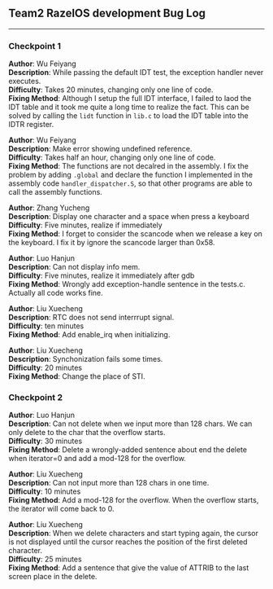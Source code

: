 ## Team2 RazelOS development Bug Log

-----
### Checkpoint 1

**Author**: Wu Feiyang<br>
**Description**: While passing the default IDT test, the exception handler never executes.<br>
**Difficulty**: Takes 20 minutes, changing only one line of code.<br>
**Fixing Method**: Although I setup the full IDT interface, I failed to laod the IDT table and 
it took me quite a long time to realize the fact. This can be solved by calling the `lidt` function
in `lib.c` to load the IDT table into the IDTR register.

**Author**: Wu Feiyang<br>
**Description**: Make error showing undefined reference.<br>
**Difficulty**: Takes half an hour, changing only one line of code.<br>
**Fixing Method**: The functions are not decalred in the assembly. 
I fix the problem by adding `.global` and declare the function I implemented in 
the assembly code `handler_dispatcher.S`, so that other programs are able to call
the assembly functions.


**Author**: Zhang Yucheng<br>
**Description**: Display one character and a space when press a keyboard <br>
**Difficulty**: Five minutes, realize if immediately<br>
**Fixing Method**: I forget to consider the scancode when we release a key on the keyboard. I fix it by ignore the scancode larger than 0x58.

**Author**: Luo Hanjun<br>
**Description**: Can not display info mem. <br>
**Difficulty**: Five minutes, realize it immediately after gdb<br>
**Fixing Method**: Wrongly add exception-handle sentence in the tests.c. Actually all code works fine.

**Author**: Liu Xuecheng<br>
**Description**: RTC does not send interrrupt signal. <br>
**Difficulty**: ten minutes<br>
**Fixing Method**: Add enable_irq when initializing.

**Author**: Liu Xuecheng<br>
**Description**: Synchonization fails some times. <br>
**Difficulty**: 20 minutes<br>
**Fixing Method**: Change the place of STI.

### Checkpoint 2

**Author**: Luo Hanjun<br>
**Description**: Can not delete when we input more than 128 chars. We can only delete to the char that the overflow starts. <br>
**Difficulty**: 30 minutes<br>
**Fixing Method**: Delete a wrongly-added sentence about end the delete when iterator=0 and add a mod-128 for the overflow. <br>

**Author**: Liu Xuecheng<br>
**Description**: Can not input more than 128 chars in one time. <br>
**Difficulty**: 10 minutes<br>
**Fixing Method**: Add a mod-128 for the overflow. When the overflow starts, the iterator will come back to 0. <br>

**Author**: Liu Xuecheng<br>
**Description**: When we delete characters and start typing again, the cursor is not displayed until the cursor reaches the position of the first deleted character. <br>
**Difficulty**: 25 minutes<br>
**Fixing Method**: Add a sentence that give the value of ATTRIB to the last screen place in the delete. <br>
